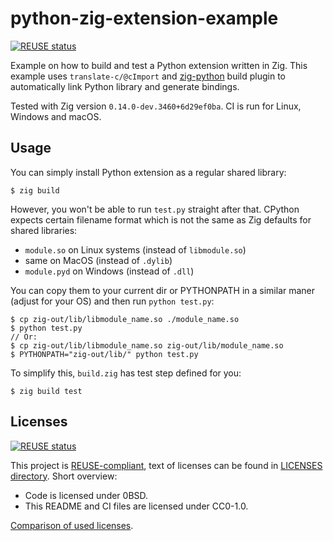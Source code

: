 <!--
SPDX-FileCopyrightText: 2025 Eric Joldasov

SPDX-License-Identifier: CC0-1.0
-->

# python-zig-extension-example

[![REUSE status](https://api.reuse.software/badge/github.com/BratishkaErik/python-zig-extension-example)](https://api.reuse.software/info/github.com/BratishkaErik/python-zig-extension-example)

Example on how to build and test a Python extension written in Zig.
This example uses `translate-c/@cImport` and [zig-python](https://github.com/BratishkaErik/zig-python)
build plugin to automatically link Python library and generate bindings.

Tested with Zig version `0.14.0-dev.3460+6d29ef0ba`. CI is run for Linux, Windows and macOS.

## Usage

You can simply install Python extension as a regular shared library:
```console
$ zig build
```

However, you won't be able to run `test.py` straight after that.
CPython expects certain filename format which is not the same
as Zig defaults for shared libraries:
* `module.so` on Linux systems (instead of `libmodule.so`)
* same on MacOS (instead of `.dylib`)
* `module.pyd` on Windows (instead of `.dll`)

You can copy them to your current dir or PYTHONPATH in a similar
maner (adjust for your OS) and then run `python test.py`:
```console
$ cp zig-out/lib/libmodule_name.so ./module_name.so
$ python test.py
// Or:
$ cp zig-out/lib/libmodule_name.so zig-out/lib/module_name.so
$ PYTHONPATH="zig-out/lib/" python test.py
```

To simplify this, `build.zig` has test step defined for you:
```console
$ zig build test
```

## Licenses

[![REUSE status](https://api.reuse.software/badge/github.com/BratishkaErik/python-zig-extension-example)](https://api.reuse.software/info/github.com/BratishkaErik/python-zig-extension-example)

This project is [REUSE-compliant](https://github.com/fsfe/reuse-tool),
text of licenses can be found in [LICENSES directory](LICENSES/).
Short overview:
* Code is licensed under 0BSD.
* This README and CI files are licensed under CC0-1.0.

[Comparison of used licenses](https://interoperable-europe.ec.europa.eu/licence/compare/0BSD;CC0-1.0).

